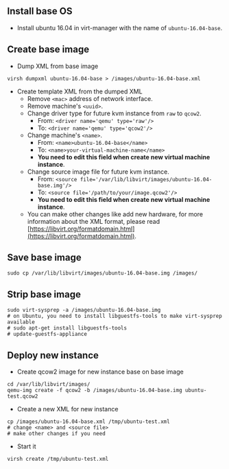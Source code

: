 ## Install base OS

- Install ubuntu 16.04 in virt-manager with the name of `ubuntu-16.04-base`.

## Create base image

- Dump XML from base image

```shell
virsh dumpxml ubuntu-16.04-base > /images/ubuntu-16.04-base.xml
```

- Create template XML from the dumped XML
  - Remove `<mac>` address of network interface.
  - Remove machine's `<uuid>`.
  - Change driver type for future kvm instance from `raw` to `qcow2`.
    - From: `<driver name='qemu' type='raw'/>`
    - To: `<driver name='qemu' type='qcow2'/>`
  - Change machine's `<name>`.
    - From: `<name>ubuntu-16.04-base</name>`
    - To: `<name>your-virtual-machine-name</name>`
    - **You need to edit this field when create new virtual machine instance**.
  - Change source image file for future kvm instance.
    - From: `<source file='/var/lib/libvirt/images/ubuntu-16.04-base.img'/>`
    - To: `<source file='/path/to/your/image.qcow2'/>`
    - **You need to edit this field when create new virtual machine instance**.
  - You can make other changes like add new hardware, for more information about the XML format, please read [https://libvirt.org/formatdomain.html](https://libvirt.org/formatdomain.html).

## Save base image

```shell
sudo cp /var/lib/libvirt/images/ubuntu-16.04-base.img /images/
```

## Strip base image

```shell
sudo virt-sysprep -a /images/ubuntu-16.04-base.img
# on Ubuntu, you need to install libguestfs-tools to make virt-sysprep available
# sudo apt-get install libguestfs-tools
# update-guestfs-appliance
```

## Deploy new instance

- Create qcow2 image for new instance base on base image

```shell
cd /var/lib/libvirt/images/
qemu-img create -f qcow2 -b /images/ubuntu-16.04-base.img ubuntu-test.qcow2
```

- Create a new XML for new instance

```shell
cp /images/ubuntu-16.04-base.xml /tmp/ubuntu-test.xml
# change <name> and <source file>
# make other changes if you need
```

- Start it

```shell
virsh create /tmp/ubuntu-test.xml
```
